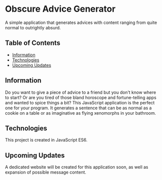 # Obscure Advice Generator
A simple application that generates advices with content ranging from quite normal to outrightly absurd.

## Table of Contents
* [Information](#information)
* [Technologies](#technologies)
* [Upcoming Updates](#upcoming-updates)

## Information
Do you want to give a piece of advice to a friend but you don't know where to start? Or are you tired of those bland horoscope and fortune-telling apps and wanted to spice things a bit? This JavaScript application is the perfect one for your program. It generates a sentence that can be as normal as a cookie on a table or as imaginative as flying xenomorphs in your bathroom.

## Technologies
This project is created in JavaScript ES6.

## Upcoming Updates
A dedicated website will be created for this application soon, as well as expansion of possible message content.